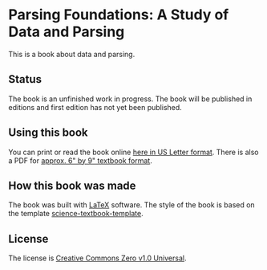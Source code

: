 # Parsing Foundations: A Study of Data and Parsing
This is a book about data and parsing.

## Status
The book is an unfinished work in progress. The book will be published in editions and first edition has not yet been published.

## Using this book
You can print or read the book online [here in US Letter format](./ParsingFoundations-letter.pdf).
There is also a PDF for [approx. 6" by 9" textbook format](./ParsingFoundations.pdf).

## How this book was made
The book was built with [LaTeX](https://www.latex-project.org/) software.
The style of the book is based on the template [science-textbook-template](https://github.com/ironmeld/science-textbook-template).

## License
The license is
[Creative Commons Zero v1.0 Universal](https://creativecommons.org/share-your-work/public-domain/cc0/).

